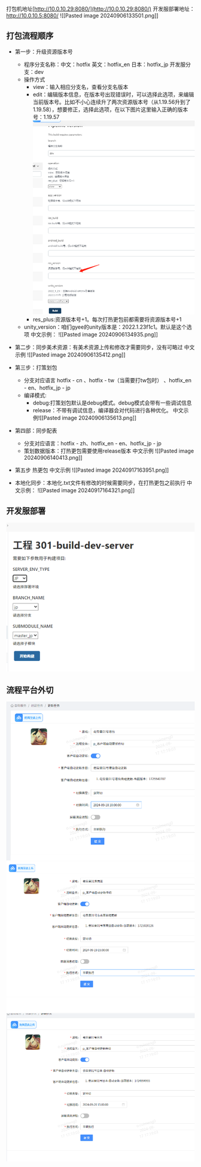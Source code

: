 打包机地址[http://10.0.10.29:8080/](http://10.0.10.29:8080/)
开发服部署地址：http://10.0.10.5:8080/
![[Pasted image 20240906133501.png]]


## 打包流程顺序
- 第一步：升级资源版本号
	- 程序分支名称：中文：hotfix  英文：hotfix_en 日本：hotfix_jp  开发服分支：dev
	- 操作方式
		- view：输入相应分支名，查看分支名版本
		- edit：编辑版本信息，在版本号出现错误时，可以选择此选项，来编辑当前版本号。比如不小心连续升了两次资源版本号（从1.19.56升到了1.19.58），想要修正，选择此选项，在以下图片这里输入正确的版本号：1.19.57
![alt text](image-1.png)
		- res_plus:资源版本号+1。每次打热更包前都需要将资源版本号+1
	- unity_version：咱们gyee的unity版本是：2022.1.23f1c1。默认是这个选项
	中文示例：
![[Pasted image 20240906134935.png]]
- 第二步：同步美术资源：有美术资源上传和修改才需要同步，没有可略过
中文示例
![[Pasted image 20240906135412.png]]
- 第三步：打策划包
	- 分支对应语言 hotfix - cn 、hotfix - tw（当需要打tw包时） 、hotfix_en - en、hotfix_jp - jp
	- 编译模式: 
		- debug:打策划包默认是debug模式。debug模式会带有一些调试信息
		- release：不带有调试信息，编译器会对代码进行各种优化。
中文示例![[Pasted image 20240906135613.png]]
- 第四部：同步配表
	- 分支对应语言：hotfix - zh、hotfix_en - en、hotfix_jp - jp
	- 策划数据版本：打热更包需要使用release版本
中文示例
 ![[Pasted image 20240906140413.png]]
- 第五步 热更包
 中文示例
![[Pasted image 20240917163951.png]]

- 本地化同步：本地化.txt文件有修改的时候需要同步，在打热更包之前执行
中文示例：
   ![[Pasted image 20240917164321.png]]

## 开发服部署
![alt text](image.png)

## 流程平台外切

![alt text](image-2.png)
![alt text](image-3.png)
![alt text](image-4.png)